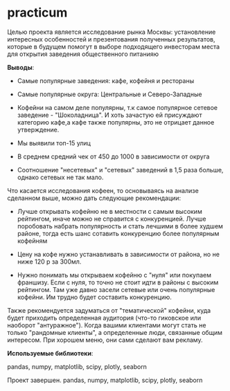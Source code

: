 # practicum
Целью проекта является исследование рынка Москвы: установление интересных особенностей и презентования полученных результатов, которые в будущем помогут в выборе подходящего инвесторам места для открытия заведения общественного питанияю


**Выводы**:

- Самые популярные заведения: кафе, кофейня и рестораны

- Самые популярные округа: Центральные и Северо-Западные

- Кофейни на самом деле популярны, т.к самое популярное сетевое заведение - "Шоколадница". И хоть зачастую ей присуждают категорию кафе,а кафе также популярны, это не отрицает данное утверждение.

- Мы выявили топ-15 улиц

- В среднем средний чек от 450 до 1000 в зависимости от округа

- Соотношение "несетевых" и "сетевых" заведений в 1,5 раза больше, однако сетевых не так мало.

Что касается исследования кофеен, то основываясь на анализе сделанном выше, можно дать следующие рекомендации:

- Лучше открывать  кофейню не в местности с самым высоким рейтингом, иначе можно не справится с конкуренцией. Лучше поробовать набрать популярность и стать лечшими в более худшем районе, тогда есть шанс сотавить конкуренцию более популярным кофейням


- Цену на кофе нужно устанавливать в зависимости от района, но не ниже 120 р за 300мл.


- Нужно понимать мы открываем кофейню с "нуля" или покупаем франшизу. Если с нуля, то точно не стоит идти в районы с высоким рейтингом. Там уже давно засели сетевые или очень популярные кофейни. Им трудно будет составить конкуренцию.


Также рекомендуется задуматься от "тематической" кофейни, куда будет приходить определенная аудитория (что-то гиковское или наоборот "антуражное"). Когда вашими клиентами могут стать не только "рандомные клиенты", а определенные люди, связанные общим интересом. При хорошем меню, они сами сделают вам рекламу.

**Используемые библиотеки**:

pandas, numpy, matplotlib, scipy, plotly, seaborn

Проект завершен.
pandas, numpy, matplotlib, scipy, plotly, seaborn
